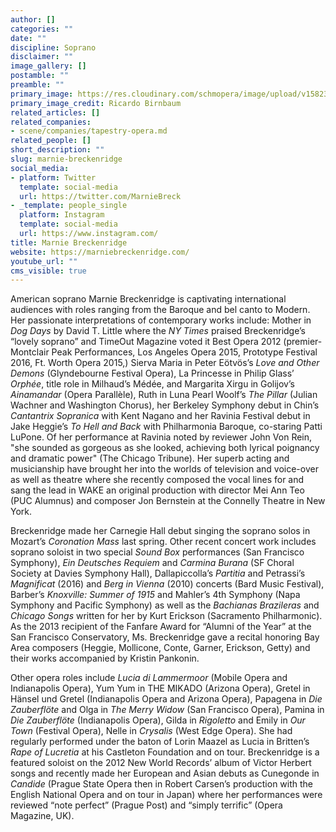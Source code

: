 ```yaml
---
author: []
categories: ""
date: ""
discipline: Soprano
disclaimer: ""
image_gallery: []
postamble: ""
preamble: ""
primary_image: https://res.cloudinary.com/schmopera/image/upload/v1582337774/media/2020/02/Marnie_Breckenridge-RiccardoBirnbaum_qqtpnd.jpg
primary_image_credit: Ricardo Birnbaum
related_articles: []
related_companies:
- scene/companies/tapestry-opera.md
related_people: []
short_description: ""
slug: marnie-breckenridge
social_media:
- platform: Twitter
  template: social-media
  url: https://twitter.com/MarnieBreck
- _template: people_single
  platform: Instagram
  template: social-media
  url: https://www.instagram.com/
title: Marnie Breckenridge
website: https://marniebreckenridge.com/
youtube_url: ""
cms_visible: true
---
```

American soprano Marnie Breckenridge is captivating international audiences with roles ranging from the Baroque and bel canto to Modern. Her passionate interpretations of contemporary works include: Mother in _Dog Days_ by David T. Little where the _NY Times_ praised Breckenridge’s “lovely soprano” and TimeOut Magazine voted it Best Opera 2012 (premier-Montclair Peak Performances, Los Angeles Opera 2015, Prototype Festival 2016, Ft. Worth Opera 2015,) Sierva Maria in Peter Eötvös’s _Love and Other Demons_ (Glyndebourne Festival Opera), La Princesse in Philip Glass’ _Orphée_, title role in Milhaud’s Médée, and Margarita Xirgu in Golijov’s _Ainamandar_ (Opera Parallèle), Ruth in Luna Pearl Woolf’s _The Pillar_ (Julian Wachner and Washington Chorus), her Berkeley Symphony debut in Chin’s _Cantantrix Sopranica_ with Kent Nagano and her Ravinia Festival debut in Jake Heggie’s _To Hell and Back_ with Philharmonia Baroque, co-staring Patti LuPone. Of her performance at Ravinia noted by reviewer John Von Rein, "she sounded as gorgeous as she looked, achieving both lyrical poignancy and dramatic power" (The Chicago Tribune). Her superb acting and musicianship have brought her into the worlds of television and voice-over as well as theatre where she recently composed the vocal lines for and sang the lead in WAKE  an original production with director Mei Ann Teo (PUC Alumnus) and composer Jon Bernstein at the Connelly Theatre in New York.

Breckenridge made her Carnegie Hall debut singing the soprano solos in Mozart’s _Coronation Mass_ last spring. Other recent concert work includes soprano soloist in two special _Sound Box_ performances (San Francisco Symphony), _Ein Deutsches Requiem_ and _Carmina Burana_ (SF Choral Society at Davies Symphony Hall), Dallapiccolla’s _Partitia_ and Petrassi’s _Magnificat_ (2016) and _Berg in Vienna_ (2010) concerts (Bard Music Festival), Barber’s _Knoxville: Summer of 1915_ and Mahler’s 4th Symphony (Napa Symphony and Pacific Symphony) as well as the _Bachianas Brazileras_ and _Chicago Songs_ written for her by Kurt Erickson (Sacramento Philharmonic). As the 2013 recipient of the Fanfare Award for “Alumni of the Year” at the San Francisco Conservatory, Ms. Breckenridge gave a recital honoring Bay Area composers (Heggie, Mollicone, Conte, Garner, Erickson, Getty) and their works accompanied by Kristin Pankonin.

Other opera roles include _Lucia di Lammermoor_ (Mobile Opera and Indianapolis Opera), Yum Yum in THE MIKADO (Arizona Opera), Gretel in Hänsel und Gretel (Indianapolis Opera and Arizona Opera), Papagena in _Die Zauberflöte_ and Olga in _The Merry Widow_ (San Francisco Opera), Pamina in _Die Zauberflöte_ (Indianapolis Opera), Gilda in _Rigoletto_ and Emily in _Our Town_ (Festival Opera), Nelle in _Crysalis_ (West Edge Opera). She had regularly performed under the baton of Lorin Maazel as Lucia in Britten’s _Rape of Lucretia_ at his Castleton Foundation and on tour. Breckenridge is a featured soloist on the 2012 New World Records’ album of Victor Herbert songs and recently made her European and Asian debuts as Cunegonde in _Candide_ (Prague State Opera then in Robert Carsen’s production with the English National Opera and on tour in Japan) where her performances were reviewed “note perfect” (Prague Post) and “simply terrific” (Opera Magazine, UK).